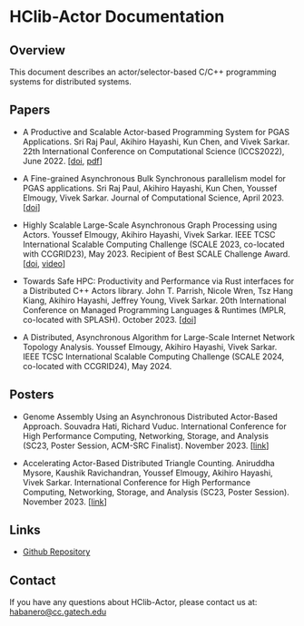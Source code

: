 # HClib-Actor Documentation

## Overview
This document describes an actor/selector-based C/C++ programming systems for distributed systems.

## Papers

* A Productive and Scalable Actor-based Programming System for PGAS Applications. Sri Raj Paul, Akihiro Hayashi, Kun Chen, and Vivek Sarkar. 22th International Conference on Computational Science (ICCS2022), June 2022. [[doi](https://doi.org/10.1007/978-3-031-08751-6_17), [pdf](https://www.iccs-meeting.org/archive/iccs2022/papers/133500232.pdf)]

* A Fine-grained Asynchronous Bulk Synchronous parallelism model for PGAS applications. Sri Raj Paul, Akihiro Hayashi, Kun Chen, Youssef Elmougy, Vivek Sarkar. Journal of Computational Science, April 2023. [[doi](https://doi.org/10.1016/j.jocs.2023.102014)]

* Highly Scalable Large-Scale Asynchronous Graph Processing using Actors. Youssef Elmougy, Akihiro Hayashi, Vivek Sarkar. IEEE TCSC International Scalable Computing Challenge (SCALE 2023, co-located with CCGRID23), May 2023. Recipient of Best SCALE Challenge Award. [[doi](https://ieeexplore.ieee.org/document/10181177), [video](https://youtu.be/fMSbSHhsW0o)]

*  Towards Safe HPC: Productivity and Performance via Rust interfaces for a Distributed C++ Actors library. John T. Parrish, Nicole Wren, Tsz Hang Kiang, Akihiro Hayashi, Jeffrey Young, Vivek Sarkar. 20th International Conference on Managed Programming Languages & Runtimes (MPLR, co-located with SPLASH). October 2023. [[doi](https://doi.org/10.1145/3617651.3622992)]

*  A Distributed, Asynchronous Algorithm for Large-Scale Internet Network Topology Analysis. Youssef Elmougy, Akihiro Hayashi, Vivek Sarkar. IEEE TCSC International Scalable Computing Challenge (SCALE 2024, co-located with CCGRID24), May 2024.

## Posters

* Genome Assembly Using an Asynchronous Distributed Actor-Based Approach. Souvadra Hati, Richard Vuduc. International Conference for High Performance Computing, Networking, Storage, and Analysis (SC23, Poster Session, ACM-SRC Finalist). November 2023. [[link](https://sc23.supercomputing.org/proceedings/src_poster/src_poster_pages/spostg109.html)]

* Accelerating Actor-Based Distributed Triangle Counting. Aniruddha Mysore, Kaushik Ravichandran, Youssef Elmougy, Akihiro Hayashi, Vivek Sarkar. International Conference for High Performance Computing, Networking, Storage, and Analysis (SC23, Poster Session). November 2023. [[link](https://sc23.supercomputing.org/proceedings/tech_poster/tech_poster_pages/rpost187.html)]


## Links

* [Github Repository](https://github.com/srirajpaul/hclib/tree/bale3_actor)

## Contact 

If you have any questions about HClib-Actor, please contact us at: habanero@cc.gatech.edu
